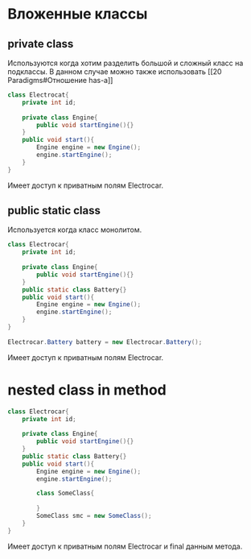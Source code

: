 # Вложенные классы
## private class
Используются когда хотим разделить большой и сложный класс на подклассы. В данном случае можно также использовать [[20 Paradigms#Отношение has-a]]
```java
class Electrocat{  
    private int id;  
  
    private class Engine{  
        public void startEngine(){}  
    }  
    public void start(){  
        Engine engine = new Engine();  
        engine.startEngine();  
    }  
}
```
Имеет доступ к приватным полям Electrocar.

## public static class
Используется когда класс монолитом.
```java
class Electrocar{  
    private int id;  
  
    private class Engine{  
        public void startEngine(){}  
    }  
    public static class Battery{}  
    public void start(){  
        Engine engine = new Engine();  
        engine.startEngine();  
    }  
}  
  
Electrocar.Battery battery = new Electrocar.Battery();
```
Имеет доступ к приватным полям Electrocar.

# nested class in method
```java
class Electrocar{  
    private int id;  
  
    private class Engine{  
        public void startEngine(){}  
    }  
    public static class Battery{}  
    public void start(){  
        Engine engine = new Engine();  
        engine.startEngine();

		class SomeClass{
			
		}
		SomeClass smc = new SomeClass();
    }  
}  
```

Имеет доступ к приватным полям Electrocar и final данным метода.